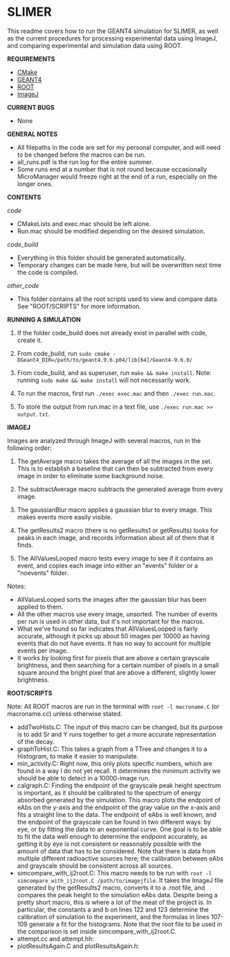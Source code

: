 # SLIMER

This readme covers how to run the GEANT4 simulation for SLIMER, as well as the current procedures for processing experimental data using ImageJ, and comparing experimental and simulation data using ROOT.


**REQUIREMENTS**
- [CMake](https://cmake.org/)
- [GEANT4](http://geant4.web.cern.ch/geant4/)
- [ROOT](https://root.cern.ch/)
- [ImageJ](https://imagej.nih.gov/ij/)


**CURRENT BUGS**
- None

**GENERAL NOTES**
- All filepaths in the code are set for my personal computer, and will need to be changed before the macros can be run.
- all_runs.pdf is the run log for the entire summer.
- Some runs end at a number that is not round because occasionally MicroManager would freeze right at the end of a run, especially on the longer ones.


**CONTENTS**

*code*
- CMakeLists and exec.mac should be left alone.
- Run.mac should be modified depending on the desired simulation.

*code_build*
- Everything in this folder should be generated automatically. 
- Temporary changes can be made here, but will be overwritten next time the code is compiled.

*other_code*
- This folder contains all the root scripts used to view and compare data. See "ROOT/SCRIPTS" for more information.


**RUNNING A SIMULATION**

1. If the folder code_build does not already exist in parallel with code, create it. 

2. From code_build, run `sudo cmake -DGeant4_DIR=/path/to/geant4.9.6.p04/lib[64]/Geant4-9.6.0/`

3. From code_build, and as superuser, run `make && make install`. Note: running `sudo make && make install` will not necessarily work.

4. To run the macros, first run `./exec exec.mac` and then `./exec run.mac`.

5. To store the output from run.mac in a text file, use `./exec run.mac >> output.txt`.


**IMAGEJ**

Images are analyzed through ImageJ with several macros, run in the following order: 

1. The getAverage macro takes the average of all the images in the set. This is to establish a baseline that can then be subtracted from every image in order to eliminate some background noise.

2. The subtractAverage macro subtracts the generated average from every image.

3. The gaussianBlur macro applies a gaussian blur to every image. This makes events more easily visible.

4. The getResults2 macro (there is no getResults1 or getResults) looks for peaks in each image, and records information about all of them that it finds.

5. The AllValuesLooped macro tests every image to see if it contains an event, and copies each image into either an "events" folder or a "noevents" folder.

Notes: 
- AllValuesLooped sorts the images after the gaussian blur has been applied to them. 
- All the other macros use every image, unsorted. The number of events per run is used in other data, but it's not important for the macros. 
- What we've found so far indicates that AllValuesLooped is fairly accurate, although it picks up about 50 images per 10000 as having events that do not have events. It has no way to account for multiple events per image. 
- It works by looking first for pixels that are above a certain grayscale brightness, and then searching for a certain number of pixels in a small square around the bright pixel that are above a different, slightly lower brightness.


**ROOT/SCRIPTS**

Note: All ROOT macros are run in the terminal with `root -l macroname.C` (or macroname.cc) unless otherwise stated.
- addTwoHists.C: The input of this macro can be changed, but its purpose is to add Sr and Y runs together to get a more accurate representation of the decay.
- graphToHist.C: This takes a graph from a TTree and changes it to a Histogram, to make it easier to manipulate.
- min_activity.C: Right now, this only plots specific numbers, which are found in a way I do not yet recall. It determines the minimum activity we should be able to detect in a 10000-image run.
- calgraph.C: Finding the endpoint of the grayscale peak height spectrum is important, as it should be calibrated to the spectrum of energy absorbed generated by the simulation. This macro plots the endpoint of eAbs on the y-axis and the endpoint of the gray value on the x-axis and fits a straight line to the data. The endpoint of eAbs is well known, and the endpoint of the grayscale can be found in two different ways: by eye, or by fitting the data to an exponential curve. One goal is to be able to fit the data well enough to determine the endpoint accurately, as getting it by eye is not consistent or reasonably possible with the amount of data that has to be considered. Note that there is data from multiple different radioactive sources here; the calibration between eAbs and grayscale should be consistent across all sources. 
- simcompare_with_ij2root.C: This macro needs to be run with `root -l simcompare_with_ij2root.C /path/to/imagejfile`. It takes the ImageJ file generated by the getResults2 macro, converts it to a .root file, and compares the peak height to the simulation eAbs data. Despite being a pretty short macro, this is where a lot of the meat of the project is. In particular, the constants a and b on lines 122 and 123 determine the calibration of simulation to the experiment, and the formulas in lines 107-109 generate a fit for the histograms. Note that the root file to be used in the comparison is set inside simcompare_with_ij2root.C.
- attempt.cc and attempt.hh: 
- plotResultsAgain.C and plotResultsAgain.h:
